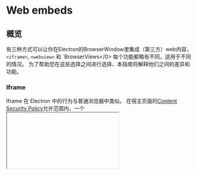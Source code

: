 # Web embeds

## 概览

有三种方式可以让你在Electron的</code>BrowserWindow</code>里集成（第三方）web内容，`<iframe>`, `<webview>` 和 `BrowserViews</0> 每个功能都略有不同，适用于不同的情况。 为了帮助您在这些选择之间进行选择，本指南将解释他们之间的差异和功能。</p>

<h3 spaces-before="0">Iframe</h3>

<p spaces-before="0">Iframe 在 Electron 中的行为与普通浏览器中类似。 在宿主页面的<a href="https://developer.mozilla.org/en-US/docs/Web/HTTP/CSP">Content Security Policy</a>允许范围内，一个<code><iframe>`元素能在页面上显示外部网页。 为了限制 `<iframe>` 标签中站点的功能，建议使用</a> 的

`sandbox` 属性 ，并且仅允许您想要支持的功能。</p> 



### WebView



> 重要提示： [我们不建议您使用 WebView](../api/webview-tag.md#warning)， 因为这个标签会发生剧烈的建筑变化，可能会影响您应用程序的稳定性 。 考虑切换到其他选择，如 `iframe` 和Electron的 `BrowserView`，或避免嵌入式内容 设计的架构。

[WebViews](../api/webview-tag.md)基于 Chromium 的 WebView，不被 Electron 明确支持。 我们不能保证WebView API 在未来版本的 Electron 中仍然可用。 这就是为什么如果您想要使用`<webview>`标签，您需要在`BrowserWindow` 的 `webPreferences` 中设置 `webviewTag` 为 `true`。

WebView是一个自定义元素 (`<webview>`)，仅在 Electron 内工作。 它们作为“进程外框架”执行。 这意味着所有与 `<webview>` 的通信都是异步使用 IPC 进行的。 `<webview>`元素有许多自定义方法和事件，类似于`webContents`，使您能够更多地控制内容。

与 `<iframe>`，`<webview>` 相比往往稍慢，但在加载和与第三方内容通信以及处理各种事件方面提供了更大的控制。



### BrowserView

[BrowserViews](../api/browser-view.md) 不是 DOM 的一部分，而是由主进程创建和控制。 它们只是现有窗口之上的另一层 Web 内容。 这意味着它们与您自己的 `BrowserWindow` 内容完全分离，并且它们的位置不受 DOM 或 CSS 的控制，而是通过在主进程中设置边界来控制其位置。 相反，它通过在主进程中设置界面来控制 。

BrowserViews 提供对其内容的最大控制，因为它们实现 `webContents` 的方式与 `BrowserWindow` 实现内容的方式类似。 但是，由于 `BrowserViews` 不是 DOM 的一部分，而是覆盖在它们之上，因此您必须手动管理它们的位置。
